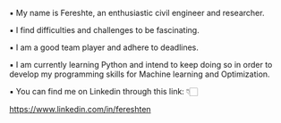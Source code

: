 ▪︎ My name is Fereshte, an enthusiastic civil engineer and researcher.

▪︎ I find difficulties and challenges to be fascinating.

▪︎ I am a good team player and adhere to deadlines.

▪︎ I am currently learning Python and intend to keep doing so in order to develop my programming skills for Machine learning and Optimization.

▪︎ You can find me on Linkedin through this link: 👇🏻

https://www.linkedin.com/in/fereshten


<!---
Fereshten/Fereshten is a ✨ special ✨ repository because its `README.md` (this file) appears on your GitHub profile.
You can click the Preview link to take a look at your changes.
--->
